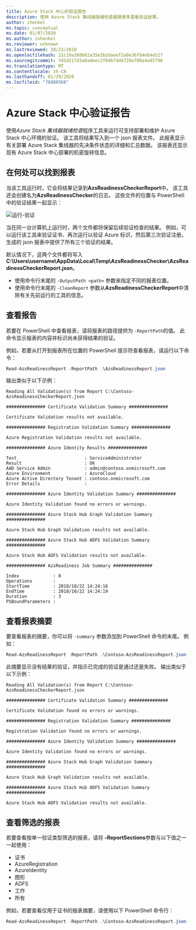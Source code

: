 ```yaml
---
title: Azure Stack 中心的验证报告
description: 使用 Azure Stack 集线器就绪检查器报表来查看验证结果。
author: ihenkel
ms.topic: conceptual
ms.date: 01/07/2020
ms.author: inhenkel
ms.reviewer: unknown
ms.lastreviewed: 10/23/2018
ms.openlocfilehash: 21c19a368b62a35e3b2daeef2a0e36f84eb4e527
ms.sourcegitcommit: fd5d217d3a8adeec2f04b74d4728e709a4a95790
ms.translationtype: MT
ms.contentlocale: zh-CN
ms.lasthandoff: 01/29/2020
ms.locfileid: "76880568"
---
```

# <a name="azure-stack-hub-validation-report"></a>Azure Stack 中心验证报告

使用*Azure Stack 集线器就绪检查*程序工具来运行可支持部署和维护 Azure Stack 中心环境的验证。 该工具将结果写入到一个 json 报表文件。 此报表显示有关部署 Azure Stack 集线器的先决条件状态的详细和汇总数据。 该报表还显示现有 Azure Stack 中心部署的机密旋转信息。  

## <a name="where-to-find-the-report"></a>在何处可以找到报表

当该工具运行时，它会将结果记录到**AzsReadinessCheckerReport**中。 该工具还会创建名为**AzsReadinessChecker**的日志。 这些文件的位置与 PowerShell 中的验证结果一起显示：

![运行-验证](./media/azure-stack-validation-report/validation.png)

当在同一台计算机上运行时，两个文件都将保留后续验证检查的结果。 例如，可以运行该工具来验证证书、再次运行以验证 Azure 标识，然后第三次验证注册。 生成的 json 报表中提供了所有三个验证的结果。  

默认情况下，这两个文件都将写入**C:\Users\username\AppData\Local\Temp\AzsReadinessChecker\AzsReadinessCheckerReport.json**。  

- 使用命令行末尾的 `-OutputPath <path>` 参数来指定不同的报表位置。
- 使用命令行末尾的 `-CleanReport` 参数从**AzsReadinessCheckerReport**中清除有关先前运行的工具的信息。

## <a name="view-the-report"></a>查看报告

若要在 PowerShell 中查看报表，请将报表的路径提供为 `-ReportPath`的值。 此命令显示报表的内容并标识尚未获得结果的验证。

例如，若要从打开到报表所在位置的 PowerShell 提示符查看报表，请运行以下命令：

```powershell
Read-AzsReadinessReport -ReportPath .\AzsReadinessReport.json
```

输出类似于以下示例：

```shell
Reading All Validation(s) from Report C:\Contoso-AzsReadinessCheckerReport.json

############### Certificate Validation Summary ###############

Certificate Validation results not available.

############### Registration Validation Summary ###############

Azure Registration Validation results not available.

############### Azure Identity Results ###############

Test                          : ServiceAdministrator
Result                        : OK
AAD Service Admin             : admin@contoso.onmicrosoft.com
Azure Environment             : AzureCloud
Azure Active Directory Tenant : contoso.onmicrosoft.com
Error Details                 : 

############### Azure Identity Validation Summary ###############

Azure Identity Validation found no errors or warnings.

############### Azure Stack Hub Graph Validation Summary ###############

Azure Stack Hub Graph Validation results not available.

############### Azure Stack Hub ADFS Validation Summary ###############

Azure Stack Hub ADFS Validation results not available.

############### AzsReadiness Job Summary ###############

Index             : 0
Operations        : 
StartTime         : 2018/10/22 14:24:16
EndTime           : 2018/10/22 14:24:19
Duration          : 3
PSBoundParameters :
```

## <a name="view-the-report-summary"></a>查看报表摘要

要查看报表的摘要，你可以将 `-summary` 参数添加到 PowerShell 命令的末尾。 例如：

```powershell
Read-AzsReadinessReport -ReportPath .\Contoso-AzsReadinessReport.json -summary
```

此摘要显示没有结果的验证，并指示已完成的验证是通过还是失败。 输出类似于以下示例：

```shell
Reading All Validation(s) from Report C:\Contoso-AzsReadinessCheckerReport.json

############### Certificate Validation Summary ###############

Certificate Validation found no errors or warnings.

############### Registration Validation Summary ###############

Registration Validation found no errors or warnings.

############### Azure Identity Validation Summary ###############

Azure Identity Validation found no errors or warnings.

############### Azure Stack Hub Graph Validation Summary ###############

Azure Stack Hub Graph Validation results not available.

############### Azure Stack Hub ADFS Validation Summary ###############

Azure Stack Hub ADFS Validation results not available.
```

## <a name="view-a-filtered-report"></a>查看筛选的报表

若要查看按单一验证类型筛选的报表，请将 **-ReportSections**参数与以下值之一一起使用：

- 证书
- AzureRegistration
- AzureIdentity
- 图形
- ADFS
- 工作
- 所有  

例如，若要查看仅用于证书的报表摘要，请使用以下 PowerShell 命令行：

```powershell
Read-AzsReadinessReport -ReportPath .\Contoso-AzsReadinessReport.json -ReportSections Certificate - Summary
```
